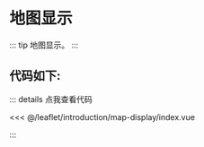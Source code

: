<script setup>
// 解决打包错误 (window is not defined)
// VuePress 是在Node.js 服务端渲染，node没有window，所以报错ReferenceError: window is not defined
import { shallowRef, onMounted } from 'vue'    
const mapComponent = shallowRef(null)
onMounted(()=>{
    import('./index.vue').then(module => {
      mapComponent.value = module.default
    })
})
</script>
# 地图显示

::: tip
地图显示。
:::

<component v-if="mapComponent" :is="mapComponent"></component>

## 代码如下:

::: details 点我查看代码

<<< @/leaflet/introduction/map-display/index.vue

:::
